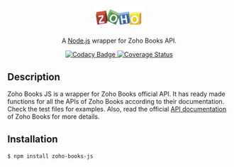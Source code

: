 <p align="center">
<img src="zoho.png" width="120" alt="Nest Logo" />
</p>
<p align="center">A <a href="http://nodejs.org" target="blank">Node.js</a> wrapper for Zoho Books API.</p>

<p align="center">
<!-- <a href="" target="_blank">
    <img src="" alt="Codacy Badge" />
</a> -->
    
<a href="https://www.codacy.com/gh/ahsanaasim/zoho-books-js/dashboard?utm_source=github.com&utm_medium=referral&utm_content=ahsanaasim/zoho-books-js&utm_campaign=Badge_Grade" target="_blank">
    <img src="https://app.codacy.com/project/badge/Grade/ac468e6f9cab42108fac93b179f6e4a5" alt="Codacy Badge" />
</a>

<a href="https://coveralls.io/github/ahsanaasim/zoho-books-js?branch=main" target="_blank">
    <img src="https://coveralls.io/repos/github/ahsanaasim/zoho-books-js/badge.svg?branch=main" alt="Coverage Status" />
</a>

</p>

## Description

Zoho Books JS is a wrapper for Zoho Books official API. It has ready made functions for all the APIs of Zoho Books according to their documentation. Check the test files for examples. Also, read the official [API documentation](https://www.zoho.com/books/api/v3/introduction/#overview) of Zoho Books for more details.

## Installation

```
$ npm install zoho-books-js
```
